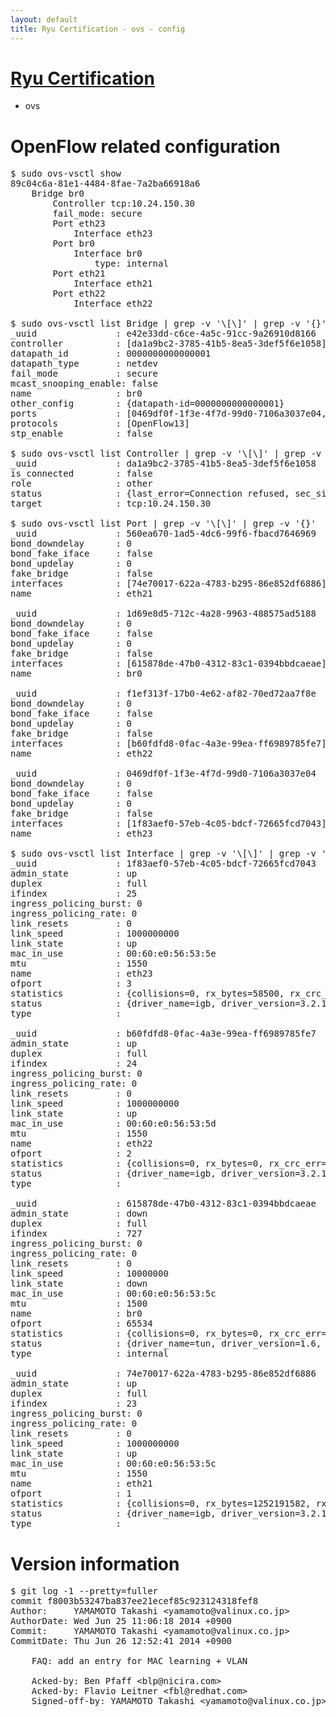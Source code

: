 ```yaml
---
layout: default
title: Ryu Certification - ovs - config
---
```

# [Ryu Certification](http://osrg.github.io/ryu/certification.html)
* ovs 

# OpenFlow related configuration
<pre>
$ sudo ovs-vsctl show
89c04c6a-81e1-4484-8fae-7a2ba66918a6
    Bridge br0
        Controller tcp:10.24.150.30
        fail_mode: secure
        Port eth23
            Interface eth23
        Port br0
            Interface br0
                type: internal
        Port eth21
            Interface eth21
        Port eth22
            Interface eth22

$ sudo ovs-vsctl list Bridge | grep -v '\[\]' | grep -v '{}'
_uuid               : e42e33dd-c6ce-4a5c-91cc-9a26910d8166
controller          : [da1a9bc2-3785-41b5-8ea5-3def5f6e1058]
datapath_id         : 0000000000000001
datapath_type       : netdev
fail_mode           : secure
mcast_snooping_enable: false
name                : br0
other_config        : {datapath-id=0000000000000001}
ports               : [0469df0f-1f3e-4f7d-99d0-7106a3037e04, 1d69e8d5-712c-4a28-9963-488575ad5188, 560ea670-1ad5-4dc6-99f6-fbacd7646969, f1ef313f-17b0-4e62-af82-70ed72aa7f8e]
protocols           : [OpenFlow13]
stp_enable          : false

$ sudo ovs-vsctl list Controller | grep -v '\[\]' | grep -v '{}'
_uuid               : da1a9bc2-3785-41b5-8ea5-3def5f6e1058
is_connected        : false
role                : other
status              : {last_error=Connection refused, sec_since_connect=657, sec_since_disconnect=3, state=BACKOFF}
target              : tcp:10.24.150.30

$ sudo ovs-vsctl list Port | grep -v '\[\]' | grep -v '{}'
_uuid               : 560ea670-1ad5-4dc6-99f6-fbacd7646969
bond_downdelay      : 0
bond_fake_iface     : false
bond_updelay        : 0
fake_bridge         : false
interfaces          : [74e70017-622a-4783-b295-86e852df6886]
name                : eth21

_uuid               : 1d69e8d5-712c-4a28-9963-488575ad5188
bond_downdelay      : 0
bond_fake_iface     : false
bond_updelay        : 0
fake_bridge         : false
interfaces          : [615878de-47b0-4312-83c1-0394bbdcaeae]
name                : br0

_uuid               : f1ef313f-17b0-4e62-af82-70ed72aa7f8e
bond_downdelay      : 0
bond_fake_iface     : false
bond_updelay        : 0
fake_bridge         : false
interfaces          : [b60fdfd8-0fac-4a3e-99ea-ff6989785fe7]
name                : eth22

_uuid               : 0469df0f-1f3e-4f7d-99d0-7106a3037e04
bond_downdelay      : 0
bond_fake_iface     : false
bond_updelay        : 0
fake_bridge         : false
interfaces          : [1f83aef0-57eb-4c05-bdcf-72665fcd7043]
name                : eth23

$ sudo ovs-vsctl list Interface | grep -v '\[\]' | grep -v '{}'
_uuid               : 1f83aef0-57eb-4c05-bdcf-72665fcd7043
admin_state         : up
duplex              : full
ifindex             : 25
ingress_policing_burst: 0
ingress_policing_rate: 0
link_resets         : 0
link_speed          : 1000000000
link_state          : up
mac_in_use          : 00:60:e0:56:53:5e
mtu                 : 1550
name                : eth23
ofport              : 3
statistics          : {collisions=0, rx_bytes=58500, rx_crc_err=0, rx_dropped=0, rx_errors=0, rx_frame_err=0, rx_over_err=0, rx_packets=39, tx_bytes=3255526284, tx_dropped=0, tx_errors=0, tx_packets=13624281}
status              : {driver_name=igb, driver_version=3.2.10-k, firmware_version=2.10-9}
type                : 

_uuid               : b60fdfd8-0fac-4a3e-99ea-ff6989785fe7
admin_state         : up
duplex              : full
ifindex             : 24
ingress_policing_burst: 0
ingress_policing_rate: 0
link_resets         : 0
link_speed          : 1000000000
link_state          : up
mac_in_use          : 00:60:e0:56:53:5d
mtu                 : 1550
name                : eth22
ofport              : 2
statistics          : {collisions=0, rx_bytes=0, rx_crc_err=0, rx_dropped=0, rx_errors=0, rx_frame_err=0, rx_over_err=0, rx_packets=0, tx_bytes=2971819272, tx_dropped=0, tx_errors=0, tx_packets=36396763}
status              : {driver_name=igb, driver_version=3.2.10-k, firmware_version=2.10-9}
type                : 

_uuid               : 615878de-47b0-4312-83c1-0394bbdcaeae
admin_state         : down
duplex              : full
ifindex             : 727
ingress_policing_burst: 0
ingress_policing_rate: 0
link_resets         : 0
link_speed          : 10000000
link_state          : down
mac_in_use          : 00:60:e0:56:53:5c
mtu                 : 1500
name                : br0
ofport              : 65534
statistics          : {collisions=0, rx_bytes=0, rx_crc_err=0, rx_dropped=0, rx_errors=0, rx_frame_err=0, rx_over_err=0, rx_packets=0, tx_bytes=0, tx_dropped=0, tx_errors=0, tx_packets=0}
status              : {driver_name=tun, driver_version=1.6, firmware_version=N/A}
type                : internal

_uuid               : 74e70017-622a-4783-b295-86e852df6886
admin_state         : up
duplex              : full
ifindex             : 23
ingress_policing_burst: 0
ingress_policing_rate: 0
link_resets         : 0
link_speed          : 1000000000
link_state          : up
mac_in_use          : 00:60:e0:56:53:5c
mtu                 : 1550
name                : eth21
ofport              : 1
statistics          : {collisions=0, rx_bytes=1252191582, rx_crc_err=0, rx_dropped=0, rx_errors=0, rx_frame_err=0, rx_over_err=0, rx_packets=92605386, tx_bytes=0, tx_dropped=0, tx_errors=0, tx_packets=0}
status              : {driver_name=igb, driver_version=3.2.10-k, firmware_version=2.10-9}
type                : 
</pre>

# Version information
<pre>
$ git log -1 --pretty=fuller
commit f8003b53247ba837ee21ecef85c923124318fef8
Author:     YAMAMOTO Takashi &lt;yamamoto@valinux.co.jp&gt;
AuthorDate: Wed Jun 25 11:06:18 2014 +0900
Commit:     YAMAMOTO Takashi &lt;yamamoto@valinux.co.jp&gt;
CommitDate: Thu Jun 26 12:52:41 2014 +0900

    FAQ: add an entry for MAC learning + VLAN
    
    Acked-by: Ben Pfaff &lt;blp@nicira.com&gt;
    Acked-by: Flavio Leitner &lt;fbl@redhat.com&gt;
    Signed-off-by: YAMAMOTO Takashi &lt;yamamoto@valinux.co.jp&gt;
</pre>
